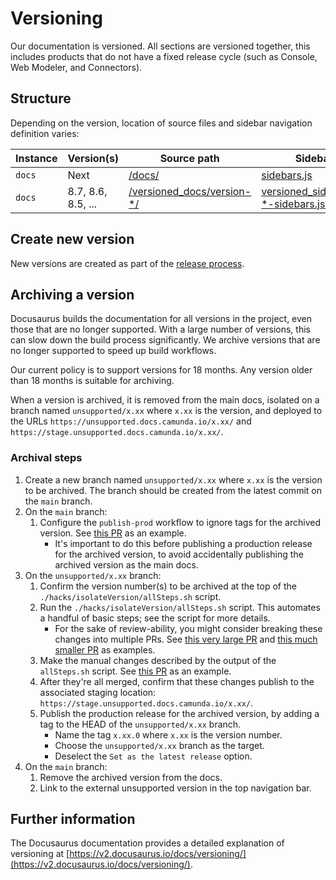 # Versioning

Our documentation is versioned. All sections are versioned together, this includes products that do not have a fixed release cycle (such as Console, Web Modeler, and Connectors).

## Structure

Depending on the version, location of source files and sidebar navigation definition varies:

| Instance | Version(s)         | Source path                                       | Sidebars path                                                         |
| -------- | ------------------ | ------------------------------------------------- | --------------------------------------------------------------------- |
| `docs`   | Next               | [/docs/](../docs/)                                | [sidebars.js](../sidebars.js)                                         |
| `docs`   | 8.7, 8.6, 8.5, ... | [/versioned_docs/version-\*/](../versioned_docs/) | [versioned_sidebars/version-\*-sidebars.json](../versioned_sidebars/) |

## Create new version

New versions are created as part of the [release process](/howtos/release-procedure.md).

## Archiving a version

Docusaurus builds the documentation for all versions in the project, even those that are no longer supported. With a large number of versions, this can slow down the build process significantly. We archive versions that are no longer supported to speed up build workflows.

Our current policy is to support versions for 18 months. Any version older than 18 months is suitable for archiving.

When a version is archived, it is removed from the main docs, isolated on a branch named `unsupported/x.xx` where `x.xx` is the version, and deployed to the URLs `https://unsupported.docs.camunda.io/x.xx/` and `https://stage.unsupported.docs.camunda.io/x.xx/`.

### Archival steps

1. Create a new branch named `unsupported/x.xx` where `x.xx` is the version to be archived. The branch should be created from the latest commit on the `main` branch.
2. On the `main` branch:
   1. Configure the `publish-prod` workflow to ignore tags for the archived version. See [this PR](https://github.com/camunda/camunda-docs/pull/2172) as an example.
      - It's important to do this before publishing a production release for the archived version, to avoid accidentally publishing the archived version as the main docs.
3. On the `unsupported/x.xx` branch:
   1. Confirm the version number(s) to be archived at the top of the `./hacks/isolateVersion/allSteps.sh` script.
   2. Run the `./hacks/isolateVersion/allSteps.sh` script. This automates a handful of basic steps; see the script for more details.
      - For the sake of review-ability, you might consider breaking these changes into multiple PRs. See [this very large PR](https://github.com/camunda/camunda-docs/pull/2165) and [this much smaller PR](https://github.com/camunda/camunda-docs/pull/2166) as examples.
   3. Make the manual changes described by the output of the `allSteps.sh` script. See [this PR](https://github.com/camunda/camunda-docs/pull/2167) as an example.
   4. After they're all merged, confirm that these changes publish to the associated staging location: `https://stage.unsupported.docs.camunda.io/x.xx/`.
   5. Publish the production release for the archived version, by adding a tag to the HEAD of the `unsupported/x.xx` branch.
      - Name the tag `x.xx.0` where `x.xx` is the version number.
      - Choose the `unsupported/x.xx` branch as the target.
      - Deselect the `Set as the latest release` option.
4. On the `main` branch:
   1. Remove the archived version from the docs.
   2. Link to the external unsupported version in the top navigation bar.

## Further information

The Docusaurus documentation provides a detailed explanation of versioning at [https://v2.docusaurus.io/docs/versioning/](https://v2.docusaurus.io/docs/versioning/).
